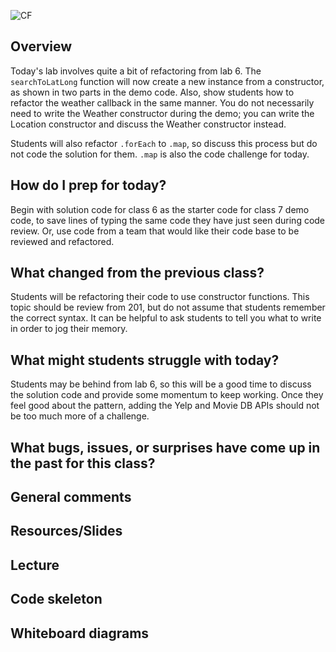 ![CF](https://i.imgur.com/7v5ASc8.png)

## Overview

Today's lab involves quite a bit of refactoring from lab 6. The `searchToLatLong` function will now create a new instance from a constructor, as shown in two parts in the demo code. Also, show students how to refactor the weather callback in the same manner. You do not necessarily need to write the Weather constructor during the demo; you can write the Location constructor and discuss the Weather constructor instead.

Students will also refactor `.forEach` to `.map`, so discuss this process but do not code the solution for them. `.map` is also the code challenge for today.

## How do I prep for today?

Begin with solution code for class 6 as the starter code for class 7 demo code, to save lines of typing the same code they have just seen during code review. Or, use code from a team that would like their code base to be reviewed and refactored.

## What changed from the previous class?

Students will be refactoring their code to use constructor functions. This topic should be review from 201, but do not assume that students remember the correct syntax. It can be helpful to ask students to tell you what to write in order to jog their memory.

## What might students struggle with today?

Students may be behind from lab 6, so this will be a good time to discuss the solution code and provide some momentum to keep working. Once they feel good about the pattern, adding the Yelp and Movie DB APIs should not be too much more of a challenge.

## What bugs, issues, or surprises have come up in the past for this class?

## General comments

## Resources/Slides

## Lecture

## Code skeleton

## Whiteboard diagrams
